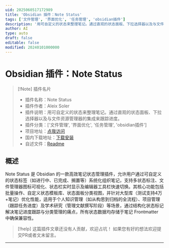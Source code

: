 ```yaml
---
uid: 2025060517172989
title: 'Obsidian 插件：Note Status'
tags: ['文件管理', '界面优化', '任务管理', 'obsidian插件']
description: '用可自定义的状态来整理笔记。通过直观的状态面板、下拉选择器以及与文件资源管理器的集成来跟踪进度。'
author: AI
type: auto
draft: false
editable: false
modified: 20240101000000
---
```


# Obsidian 插件：Note Status

> [!Note] 插件名片
> - 插件名称：Note Status
> - 插件作者：Aleix Soler
> - 插件说明：用可自定义的状态来整理笔记。通过直观的状态面板、下拉选择器以及与文件资源管理器的集成来跟踪进度。
> - 插件分类：['文件管理', '界面优化', '任务管理', 'obsidian插件']
> - 项目地址：[点我访问](https://github.com/devonthesofa/obsidian-note-status)
> - 国内下载地址：[下载安装](https://pkmer.cn/products/plugin/pluginMarket/?note-status)
> - 自述文件：[Readme](https://ghproxy.net/https://raw.githubusercontent.com/devonthesofa/obsidian-note-status/master/README.md)



## 概述

Note Status 是 Obsidian 的一款高效笔记状态管理插件，允许用户通过可自定义的状态标签（如进行中、已完成、搁置等）系统化组织笔记，支持多状态标注、文件管理器图标可视化、状态栏实时显示及编辑器工具栏快速切换。其核心功能包括批量操作、自定义状态模板库、状态面板分类视图，并针对大型库（测试支持4万+笔记）优化性能，适用于个人知识管理（如从构思到归档的全流程）、项目管理（跟踪任务进度）及学术研究（管理文献撰写阶段）等场景，通过结构化状态标记解决笔记进度跟踪与分类管理的痛点，所有状态数据均存储于笔记 Frontmatter 中确保兼容性。


> [!help] 
> 这篇插件文章还没有人贡献，欢迎占坑！
> 如果您有好的想法欢迎提交PR或者文末留言。
> 

---



